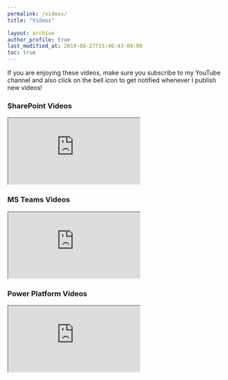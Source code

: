```yaml
---
permalink: /videos/
title: "Videos"

layout: archive
author_profile: true
last_modified_at: 2019-08-27T15:46:43-04:00
toc: true
---
```


If you are enjoying these videos, make sure you subscribe to my YouTube channel and also click on the bell icon to get notified whenever I publish new videos!

<style>
.fluid-width-video-wrapper:first-of-type {padding-top: 0px !important}
</style>
<script src="https://apis.google.com/js/platform.js"></script>
<div class="g-ytsubscribe" data-channelid="UC4JieFHDrN0elIYtZDktZSg" data-layout="full" data-count="default" style="padding-top: 0px !important"></div>

### SharePoint Videos
<iframe src="https://www.youtube.com/embed/videoseries?list=PL8xQaaKX4RN6k13Nk8MBKPdEYVmOBvcK2"></iframe>

### MS Teams Videos
<iframe src="https://www.youtube.com/embed/videoseries?list=PL8xQaaKX4RN7-Rx58Q_TDuL54hfH8oOIj"></iframe>

### Power Platform Videos
<iframe src="https://www.youtube.com/embed/videoseries?list=PL8xQaaKX4RN41o-h_l1xpXnz0DVRuoFYi"></iframe>